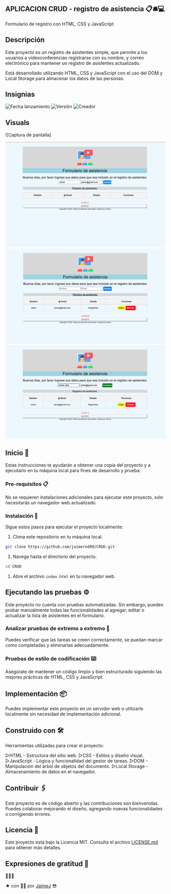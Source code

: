 ## APLICACION CRUD - registro de asistencia 📋🛎💻

Formulario de registro con HTML, CSS y JavaScript

## Descripción

Este proyecto es un registro de asistentes simple, que permite a los usuarios a videoconferencias registrarse con su nombre, y correo electrónico para mantener un registro de asistentes actualizado.

Está desarrollado utilizando HTML, CSS y JavaScript con el uso del DOM y Local Storage para almacenar los datos de las
personas.

## Insignias

![Fecha lanzamiento](https://img.shields.io/badge/release%20date-10%20June-green)
![Versión](https://img.shields.io/badge/versión-1.0-blue)
![Creador](https://img.shields.io/badge/build-jaimered09-red)



## Visuals

![Captura de pantalla]

<img src="assets/images/print01.png" alt="print1">

<img src="assets/images/print02.png" alt="print2">

<img src="assets/images/print03.png" alt="print3">

## Inicio 🚀

Estas instrucciones te ayudarán a obtener una copia del proyecto y a ejecutarlo en tu máquina local para fines de desarrollo y prueba.

### Pre-requisitos 📋

No se requieren instalaciones adicionales para ejecutar este proyecto, solo necesitarás un navegador web actualizado.

### Instalación 🔧

Sigue estos pasos para ejecutar el proyecto localmente:

1. Clona este repositorio en tu máquina local.

```bash
git clone https://github.com/jaimered09/CRUD.git
```

1. Navega hasta el directorio del proyecto.

```bash
cd CRUD
```

1. Abre el archivo `index.html` en tu navegador web.

## Ejecutando las pruebas ⚙️

Este proyecto no cuenta con pruebas automatizadas. Sin embargo, puedes probar manualmente todas las funcionalidades al agregar, editar o actualizar la lista de asistentes en el formulario.

### Analizar pruebas de extremo a extremo 🔩

Puedes verificar que las tareas se creen correctamente, se puedan marcar como completadas y eliminarlas adecuadamente.

### Pruebas de estilo de codificación ⌨️

Asegúrate de mantener un código limpio y bien estructurado siguiendo las mejores prácticas de HTML, CSS y JavaScript.

## Implementación 📦

Puedes implementar este proyecto en un servidor web o utilizarlo localmente sin necesidad de implementación adicional.

## Construido con 🛠️

Herramientas utilizadas para crear el proyecto:

  ▷HTML - Estructura del sitio web.
  ▷CSS - Estilos y diseño visual.
  ▷JavaScript - Lógica y funcionalidad del gestor de tareas.
  ▷DOM - Manipulación del árbol de objetos del documento.
  ▷Local Storage - Almacenamiento de datos en el navegador.

## Contribuir 🖇️

Este proyecto es de código abierto y las contribuciones son bienvenidas. Puedes colaborar mejorando el diseño, agregando nuevas funcionalidades o corrigiendo errores.

## Licencia 📄

Este proyecto está bajo la Licencia MIT. Consulta el archivo [LICENSE.md](LICENSE.md) para obtener más detalles.

## Expresiones de gratitud 🎁

🍻🍻🍻

 ️★ con 🙌🏼 por [JaimeJ](https://github.com/jaimered09) 😎
